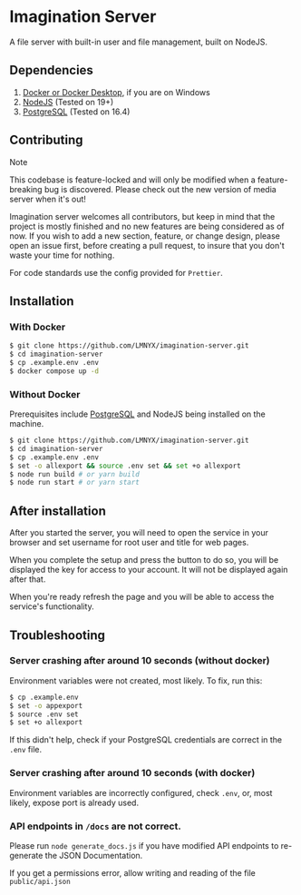 # Imagination Server

A file server with built-in user and file management, built on NodeJS.

## Dependencies

1. [Docker or Docker Desktop](https://docs.docker.com/engine/install/), if you are on Windows
2. [NodeJS](https://nodejs.org/en) (Tested on 19+)
3. [PostgreSQL](https://www.postgresql.org/) (Tested on 16.4)

## Contributing

> [!NOTE]  
> This codebase is feature-locked and will only be modified when a feature-breaking bug is discovered.
> Please check out the new version of media server when it's out!

Imagination server welcomes all contributors, but keep in mind that the project is mostly finished and no new features are being considered as of now. If you wish to add a new section, feature, or change design, please open an issue first, before creating a pull request, to insure that you don't waste your time for nothing.

<!-- If you wish to help translate project, please use [POEditor](https://poeditor.com/join/project/GWroOdMlYw). If the project is full and you wish to contribute for a language that is not yet on the website, please email `me@reze.moe`.

If you found a misspelling or incorrect grammar in template (`/public/popovers` and `/private/`), please create an issue. If you found a misspelling or incorrect grammar in translation (`/public/translations/`), please use [POEditor](https://poeditor.com/join/project/GWroOdMlYw). -->

For code standards use the config provided for `Prettier`.

## Installation

### With Docker

```bash
$ git clone https://github.com/LMNYX/imagination-server.git
$ cd imagination-server
$ cp .example.env .env
$ docker compose up -d
```

### Without Docker

Prerequisites include [PostgreSQL](https://www.postgresql.org/) and NodeJS being installed on the machine.

```bash
$ git clone https://github.com/LMNYX/imagination-server.git
$ cd imagination-server
$ cp .example.env .env
$ set -o allexport && source .env set && set +o allexport
$ node run build # or yarn build
$ node run start # or yarn start
```

## After installation

After you started the server, you will need to open the service in your browser and set username for root user and title for web pages.

When you complete the setup and press the button to do so, you will be displayed the key for access to your account. It will not be displayed again after that.

When you're ready refresh the page and you will be able to access the service's functionality.

## Troubleshooting

### Server crashing after around 10 seconds (without docker)

Environment variables were not created, most likely. To fix, run this:

```bash
$ cp .example.env
$ set -o appexport
$ source .env set
$ set +o allexport
```

If this didn't help, check if your PostgreSQL credentials are correct in the `.env` file.

### Server crashing after around 10 seconds (with docker)

Environment variables are incorrectly configured, check `.env`, or, most likely, expose port is already used.

### API endpoints in `/docs` are not correct.

Please run `node generate_docs.js` if you have modified API endpoints to re-generate the JSON Documentation.

If you get a permissions error, allow writing and reading of the file `public/api.json`
